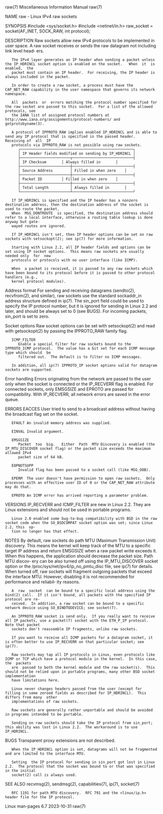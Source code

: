 raw(7)							       Miscellaneous Information Manual								raw(7)

NAME
       raw - Linux IPv4 raw sockets

SYNOPSIS
       #include <sys/socket.h>
       #include <netinet/in.h>
       raw_socket = socket(AF_INET, SOCK_RAW, int protocol);

DESCRIPTION
       Raw  sockets  allow new IPv4 protocols to be implemented in user space.	A raw socket receives or sends the raw datagram not including link level head‐
       ers.

       The IPv4 layer generates an IP header when sending a packet unless the IP_HDRINCL socket option is enabled on the socket.   When	 it  is	 enabled,  the
       packet must contain an IP header.  For receiving, the IP header is always included in the packet.

       In order to create a raw socket, a process must have the CAP_NET_RAW capability in the user namespace that governs its network namespace.

       All  packets  or	 errors matching the protocol number specified for the raw socket are passed to this socket.  For a list of the allowed protocols, see
       the IANA list of assigned protocol numbers at http://www.iana.org/assignments/protocol-numbers/ and getprotobyname(3).

       A protocol of IPPROTO_RAW implies enabled IP_HDRINCL and is able to send any IP protocol that is specified in the passed header.	 Receiving of  all  IP
       protocols via IPPROTO_RAW is not possible using raw sockets.
	      ┌────────────────────────────────────────────────────┐
	      │ IP Header fields modified on sending by IP_HDRINCL │
	      ├───────────────────────┬────────────────────────────┤
	      │ IP Checksum	      │ Always filled in	   │
	      ├───────────────────────┼────────────────────────────┤
	      │ Source Address	      │ Filled in when zero	   │
	      ├───────────────────────┼────────────────────────────┤
	      │ Packet ID	      │ Filled in when zero	   │
	      ├───────────────────────┼────────────────────────────┤
	      │ Total Length	      │ Always filled in	   │
	      └───────────────────────┴────────────────────────────┘

       If IP_HDRINCL is specified and the IP header has a nonzero destination address, then the destination address of the socket is used to route the packet.
       When  MSG_DONTROUTE  is specified, the destination address should refer to a local interface, otherwise a routing table lookup is done anyway but gate‐
       wayed routes are ignored.

       If IP_HDRINCL isn't set, then IP header options can be set on raw sockets with setsockopt(2); see ip(7) for more information.

       Starting with Linux 2.2, all IP header fields and options can be set using IP socket options.  This means raw sockets are usually needed only  for  new
       protocols or protocols with no user interface (like ICMP).

       When  a packet is received, it is passed to any raw sockets which have been bound to its protocol before it is passed to other protocol handlers (e.g.,
       kernel protocol modules).

   Address format
       For sending and receiving datagrams (sendto(2), recvfrom(2), and similar), raw sockets use the standard sockaddr_in address structure defined in ip(7).
       The sin_port field could be used to specify the IP protocol number, but it is ignored for sending in Linux 2.2 and later, and should be always set to 0
       (see BUGS).  For incoming packets, sin_port is set to zero.

   Socket options
       Raw socket options can be set with setsockopt(2) and read with getsockopt(2) by passing the IPPROTO_RAW family flag.

       ICMP_FILTER
	      Enable a special filter for raw sockets bound to the IPPROTO_ICMP protocol.  The value has a bit set for each ICMP message type which should  be
	      filtered out.  The default is to filter no ICMP messages.

       In addition, all ip(7) IPPROTO_IP socket options valid for datagram sockets are supported.

   Error handling
       Errors originating from the network are passed to the user only when the socket is connected or the IP_RECVERR flag is enabled.	For connected sockets,
       only EMSGSIZE and EPROTO are passed for compatibility.  With IP_RECVERR, all network errors are saved in the error queue.

ERRORS
       EACCES User tried to send to a broadcast address without having the broadcast flag set on the socket.

       EFAULT An invalid memory address was supplied.

       EINVAL Invalid argument.

       EMSGSIZE
	      Packet  too  big.	  Either  Path	MTU Discovery is enabled (the IP_MTU_DISCOVER socket flag) or the packet size exceeds the maximum allowed IPv4
	      packet size of 64 kB.

       EOPNOTSUPP
	      Invalid flag has been passed to a socket call (like MSG_OOB).

       EPERM  The user doesn't have permission to open raw sockets.  Only processes with an effective user ID of 0 or the CAP_NET_RAW attribute may do that.

       EPROTO An ICMP error has arrived reporting a parameter problem.

VERSIONS
       IP_RECVERR and ICMP_FILTER are new in Linux 2.2.	 They are Linux extensions and should not be used in portable programs.

       Linux 2.0 enabled some bug-to-bug compatibility with BSD in the raw socket code when the SO_BSDCOMPAT socket option was set; since Linux 2.2, this  op‐
       tion no longer has that effect.

NOTES
       By  default,  raw  sockets do path MTU (Maximum Transmission Unit) discovery.  This means the kernel will keep track of the MTU to a specific target IP
       address and return EMSGSIZE when a raw packet write exceeds it.	When this happens, the application should decrease the packet size.  Path MTU  discov‐
       ery  can be also turned off using the IP_MTU_DISCOVER socket option or the /proc/sys/net/ipv4/ip_no_pmtu_disc file, see ip(7) for details.  When turned
       off, raw sockets will fragment outgoing packets that exceed the interface MTU.  However, disabling it is not recommended for performance and  reliabil‐
       ity reasons.

       A  raw  socket  can be bound to a specific local address using the bind(2) call.	 If it isn't bound, all packets with the specified IP protocol are re‐
       ceived.	In addition, a raw socket can be bound to a specific network device using SO_BINDTODEVICE; see socket(7).

       An IPPROTO_RAW socket is send only.  If you really want to receive all IP packets, use a packet(7) socket with the ETH_P_IP protocol.  Note that packet
       sockets don't reassemble IP fragments, unlike raw sockets.

       If you want to receive all ICMP packets for a datagram socket, it is often better to use IP_RECVERR on that particular socket; see ip(7).

       Raw sockets may tap all IP protocols in Linux, even protocols like ICMP or TCP which have a protocol module in the kernel.  In this case,  the  packets
       are  passed to both the kernel module and the raw socket(s).  This should not be relied upon in portable programs, many other BSD socket implementation
       have limitations here.

       Linux never changes headers passed from the user (except for filling in some zeroed fields as described for IP_HDRINCL).	 This differs from many	 other
       implementations of raw sockets.

       Raw sockets are generally rather unportable and should be avoided in programs intended to be portable.

       Sending on raw sockets should take the IP protocol from sin_port; this ability was lost in Linux 2.2.  The workaround is to use IP_HDRINCL.

BUGS
       Transparent proxy extensions are not described.

       When the IP_HDRINCL option is set, datagrams will not be fragmented and are limited to the interface MTU.

       Setting	the IP protocol for sending in sin_port got lost in Linux 2.2.	The protocol that the socket was bound to or that was specified in the initial
       socket(2) call is always used.

SEE ALSO
       recvmsg(2), sendmsg(2), capabilities(7), ip(7), socket(7)

       RFC 1191 for path MTU discovery.	 RFC 791 and the <linux/ip.h> header file for the IP protocol.

Linux man-pages 6.7							  2023-10-31									raw(7)
